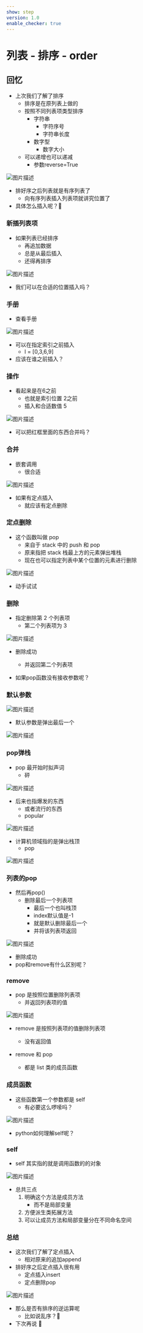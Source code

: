 ```yaml
---
show: step
version: 1.0
enable_checker: true
---
```


# 列表 - 排序 - order

## 回忆

- 上次我们了解了排序
	- 排序是在原列表上做的
	- 按照不同列表项类型排序
		- 字符串
			- 字符序号
			- 字符串长度
		- 数字型
			- 数字大小
	- 可以递增也可以递减
		- 参数reverse=True

![图片描述](https://doc.shiyanlou.com/courses/uid1190679-20231204-1701650652709)

- 排好序之后列表就是有序列表了
	- 向有序列表插入列表项就讲究位置了
- 具体怎么插入呢？🤔


### 新插列表项

- 如果列表已经排序
	- 再追加数据
	- 总是从最后插入
	- 还得再排序

![图片描述](https://doc.shiyanlou.com/courses/uid1190679-20231209-1702085420137)

- 我们可以在合适的位置插入吗？

### 手册

- 查看手册

![图片描述](https://doc.shiyanlou.com/courses/uid1190679-20210829-1630227872898)

- 可以在指定索引之前插入
	- l = [0,3,6,9]
- 应该在谁之前插入？

### 操作

- 看起来是在6之前
	- 也就是索引位置 2之前
	- 插入和合适数值 5

![图片描述](https://doc.shiyanlou.com/courses/uid1190679-20231209-1702085887281)

- 可以把红框里面的东西合并吗？

### 合并

- 嵌套调用
	- 很合适

![图片描述](https://doc.shiyanlou.com/courses/uid1190679-20231209-1702086428214)

- 如果有定点插入
	- 就应该有定点删除

### 定点删除

- 这个函数叫做 pop
	- 来自于 stack 中的 push 和 pop
	- 原来指把 stack 栈最上方的元素弹出堆栈
	- 现在也可以指定列表中某个位置的元素进行删除

![图片描述](https://doc.shiyanlou.com/courses/uid1190679-20210829-1630241861183)

- 动手试试

### 删除

- 指定删除第 2 个列表项
  - 第二个列表项为 3

![图片描述](https://doc.shiyanlou.com/courses/uid1190679-20231209-1702086519090)

- 删除成功
  - 并返回第二个列表项

- 如果pop函数没有接收参数呢？

### 默认参数

![图片描述](https://doc.shiyanlou.com/courses/uid1190679-20231209-1702086617205)

- 默认参数是弹出最后一个

![图片描述](https://doc.shiyanlou.com/courses/uid1190679-20210829-1630241861183)

### pop弹栈

- pop 最开始时拟声词
	- 砰

![图片描述](https://doc.shiyanlou.com/courses/uid1190679-20221129-1669713721895)

- 后来也指爆发的东西
	- 或者流行的东西
	- popular

![图片描述](https://doc.shiyanlou.com/courses/uid1190679-20221129-1669713733551)

- 计算机领域指的是弹出栈顶
	- pop

![图片描述](https://doc.shiyanlou.com/courses/uid1190679-20221129-1669713826975)

### 列表的pop

- 然后再pop()
  - 删除最后一个列表项
	- 最后一个也叫栈顶
	- index默认值是-1
    - 就是默认删除最后一个
    - 并将该列表项返回

![图片描述](https://doc.shiyanlou.com/courses/uid1190679-20221129-1669713917434)

- 删除成功
- pop和remove有什么区别呢？

### remove

- pop 是按照位置删除列表项
	- 并返回列表项的值

![图片描述](https://doc.shiyanlou.com/courses/uid1190679-20231204-1701650892375)

- remove 是按照列表项的值删除列表项
	- 没有返回值

- remove 和 pop
	- 都是 list 类的成员函数

### 成员函数

- 这些函数第一个参数都是 self
	- 有必要这么啰嗦吗？

![图片描述](https://doc.shiyanlou.com/courses/uid1190679-20211107-1636283051308)

- python如何理解self呢？

### self

- self 其实指的就是调用函数的的对象

![图片描述](https://doc.shiyanlou.com/courses/uid1190679-20211107-1636283140023)

- 总共三点
  1. 明确这个方法是成员方法
	  - 而不是局部变量
  2. 方便派生类拓展方法
  3. 可以让成员方法和局部变量分在不同命名空间


### 总结

- 这次我们了解了定点插入
	- 相对原来的追加append
- 排好序之后定点插入很有用
	- 定点插入insert
	- 定点删除pop

![图片描述](https://doc.shiyanlou.com/courses/uid1190679-20231204-1701651157569)

- 那么是否有排序的逆运算呢
	- 比如说乱序？🤔
- 下次再说 👋
